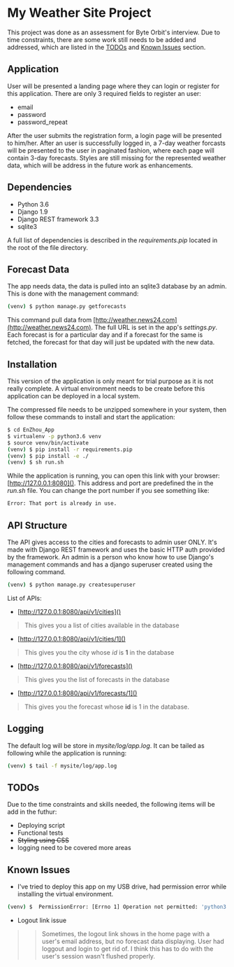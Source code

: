 # My Weather Site Project

This project was done as an assessment for Byte Orbit's interview. Due to time constraints, there are some work still needs to be added and addressed, which are listed in the [TODOs](#todos) and [Known Issues](#known-issues) section.

## Application

User will be presented a landing page where they can login or register for this application. There are only 3 required fields to register an user:

* email
* password
* password_repeat

After the user submits the registration form, a login page will be presented to him/her. After an user is successfully logged in, a 7-day weather forcasts will be presented to the user in paginated fashion, where each page will contain 3-day forecasts. Styles are still missing for the represented weather data, which will be address in the future work as enhancements.

## Dependencies

* Python 3.6
* Django 1.9
* Django REST framework 3.3
* sqlite3

A full list of dependencies is described in the *requirements.pip* located in the root of the file directory.

## Forecast Data

The app needs data, the data is pulled into an sqlite3 database by an admin. This is done with the management command:

```bash
(venv) $ python manage.py getforecasts
```

This command pull data from [http://weather.news24.com](http://weather.news24.com). The full URL is set in the app's *settings.py*. Each forecast is for a particular day and if a forecast for the same is fetched, the forecast for that day will just be updated with the new data.

## Installation

This version of the application is only meant for trial purpose as it is not really complete. A virtual environment needs to be create before this application can be deployed in a local system.

The compressed file needs to be unzipped somewhere in your system, then follow these commands to install and start the application:

```bash
$ cd EnZhou_App
$ virtualenv -p python3.6 venv
$ source venv/bin/activate
(venv) $ pip install -r requirements.pip
(venv) $ pip install -e ./
(venv) $ sh run.sh
```

While the application is running, you can open this link with your browser: [http://127.0.0.1:8080](). This address and port are predefined the in the *run.sh* file. You can change the port number if you see something like:

```bash
Error: That port is already in use.
```

## API Structure

The API gives access to the cities and forecasts to admin user ONLY. It's made with Django REST framework and uses the basic HTTP auth provided by the framework. An admin is a person who know how to use Django's management commands and has a django superuser created using the following command.

```bash
(venv) $ python manage.py createsuperuser
```

List of APIs:

* [http://127.0.0.1:8080/api/v1/cities]()

> This gives you a list of cities available in the database

* [http://127.0.0.1:8080/api/v1/cities/1]()

> This gives you the city whose *id* is **1** in the database

* [http://127.0.0.1:8080/api/v1/forecasts]()

> This gives you the list of forecasts in the database

* [http://127.0.0.1:8080/api/v1/forecasts/1]()

> This gives you the forecast whose **id** is 1 in the database.

## Logging

The default log will be store in *mysite/log/app.log*. It can be tailed as following while the application is running:

```bash
(venv) $ tail -f mysite/log/app.log
```

## TODOs

Due to the time constraints and skills needed, the following items will be add in the futhur:

* Deploying script
* Functional tests
* ~~Styling using CSS~~
* logging need to be covered more areas

## Known Issues

* I've tried to deploy this app on my USB drive, had permission error while installing the virtual environment.

```bash
(venv) $  PermissionError: [Errno 1] Operation not permitted: 'python3.6'
```

* Logout link issue

> > Sometimes, the logout link shows in the home page with a user's email address, but no forecast data displaying. User had loggout and login to get rid of. I think this has to do with the user's session wasn't flushed properly.
